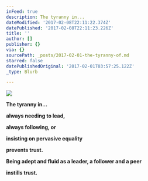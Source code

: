 ```yaml
---
inFeed: true
description: The tyranny in...
dateModified: '2017-02-08T22:11:22.374Z'
datePublished: '2017-02-08T22:11:23.226Z'
title: ''
author: []
publisher: {}
via: {}
sourcePath: _posts/2017-02-01-the-tyranny-of.md
starred: false
datePublishedOriginal: '2017-02-01T03:57:25.122Z'
_type: Blurb

---
```

![](https://the-grid-user-content.s3-us-west-2.amazonaws.com/708b971b-a695-4cd7-9a6a-76223c3f288c.jpg)

**The tyranny in...**

**always needing to lead,**

**always following, or**

**insisting on pervasive equality**

**prevents trust.**

**Being adept and fluid as a leader, a follower and a peer**

**instills trust.**